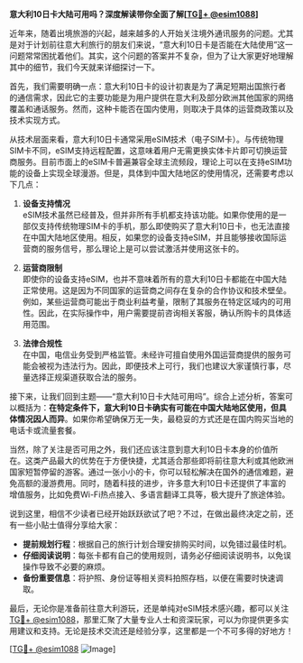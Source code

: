 **意大利10日卡大陆可用吗？深度解读带你全面了解[[TG💪+ @esim1088](https://t.me/s/esim1088)]**

近年来，随着出境旅游的兴起，越来越多的人开始关注境外通讯服务的问题。尤其是对于计划前往意大利旅行的朋友们来说，“意大利10日卡是否能在大陆使用”这一问题常常困扰着他们。其实，这个问题的答案并不复杂，但为了让大家更好地理解其中的细节，我们今天就来详细探讨一下。

首先，我们需要明确一点：意大利10日卡的设计初衷是为了满足短期出国旅行者的通信需求，因此它的主要功能是为用户提供在意大利及部分欧洲其他国家的网络覆盖和通话服务。然而，这种卡能否在国内使用，则取决于具体的运营商政策以及技术实现方式。

从技术层面来看，意大利10日卡通常采用eSIM技术（电子SIM卡）。与传统物理SIM卡不同，eSIM支持远程配置，这意味着用户无需更换实体卡片即可切换运营商服务。目前市面上的eSIM卡普遍兼容全球主流频段，理论上可以在支持eSIM功能的设备上实现全球漫游。但是，具体到中国大陆地区的使用情况，还需要考虑以下几点：

1. **设备支持情况**  
   eSIM技术虽然已经普及，但并非所有手机都支持该功能。如果你使用的是一部仅支持传统物理SIM卡的手机，那么即使购买了意大利10日卡，也无法直接在中国大陆地区使用。相反，如果您的设备支持eSIM，并且能够接收国际运营商的服务信号，那么理论上是可以尝试激活并使用这张卡的。

2. **运营商限制**  
   即使你的设备支持eSIM，也并不意味着所有的意大利10日卡都能在中国大陆正常使用。这是因为不同国家的运营商之间存在复杂的合作协议和技术壁垒。例如，某些运营商可能出于商业利益考量，限制了其服务在特定区域内的可用性。因此，在实际操作中，用户需要提前咨询相关客服，确认所购卡的具体适用范围。

3. **法律合规性**  
   在中国，电信业务受到严格监管。未经许可擅自使用外国运营商提供的服务可能会被视为违法行为。因此，即便技术上可行，我们也建议大家谨慎行事，尽量选择正规渠道获取合法的服务。

接下来，让我们回到主题——“意大利10日卡大陆可用吗”。综合上述分析，答案可以概括为：**在特定条件下，意大利10日卡确实有可能在中国大陆地区使用，但具体情况因人而异**。如果你希望确保万无一失，最稳妥的方式还是在国内购买当地的电话卡或流量套餐。

当然，除了关注是否可用之外，我们还应该注意到意大利10日卡本身的价值所在。这类产品最大的优势在于方便快捷，尤其适合那些即将前往意大利或其他欧洲国家短暂停留的游客。通过一张小小的卡，你可以轻松解决在国外的通信难题，避免高额的漫游费用。同时，随着科技的进步，许多意大利10日卡还提供了丰富的增值服务，比如免费Wi-Fi热点接入、多语言翻译工具等，极大提升了旅途体验。

说到这里，相信不少读者已经开始跃跃欲试了吧？不过，在做出最终决定之前，还有一些小贴士值得分享给大家：

- **提前规划行程**：根据自己的旅行计划合理安排购买时间，以免错过最佳时机。
- **仔细阅读说明**：每张卡都有自己的使用规则，请务必仔细阅读说明书，以免误操作导致不必要的麻烦。
- **备份重要信息**：将护照、身份证等相关资料拍照存档，以便在需要时快速调取。

最后，无论你是准备前往意大利游玩，还是单纯对eSIM技术感兴趣，都可以关注[TG💪+ @esim1088](https://t.me/s/esim1088)，那里汇聚了大量专业人士和资深玩家，可以为你提供更多实用建议和支持。无论是技术交流还是经验分享，这里都是一个不可多得的好地方！

[[TG💪+ @esim1088](https://t.me/s/esim1088) ![Image](https://i.postimg.cc/4NQfJmqS/Snipaste-2025-05-13-00-14-12.png)]